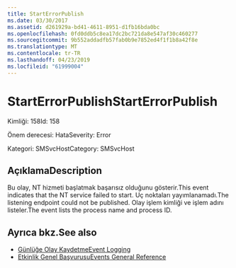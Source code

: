 ```yaml
---
title: StartErrorPublish
ms.date: 03/30/2017
ms.assetid: d261929a-bd41-4611-8951-d1fb16bda0bc
ms.openlocfilehash: 0fd0ddb5c8ea17dc2bc721da8e547af30c460277
ms.sourcegitcommit: 9b552addadfb57fab0b9e7852ed4f1f1b8a42f8e
ms.translationtype: MT
ms.contentlocale: tr-TR
ms.lasthandoff: 04/23/2019
ms.locfileid: "61999004"
---
```

# <a name="starterrorpublish"></a><span data-ttu-id="10977-102">StartErrorPublish</span><span class="sxs-lookup"><span data-stu-id="10977-102">StartErrorPublish</span></span>
<span data-ttu-id="10977-103">Kimliği: 158</span><span class="sxs-lookup"><span data-stu-id="10977-103">Id: 158</span></span>  
  
 <span data-ttu-id="10977-104">Önem derecesi: Hata</span><span class="sxs-lookup"><span data-stu-id="10977-104">Severity: Error</span></span>  
  
 <span data-ttu-id="10977-105">Kategori: SMSvcHost</span><span class="sxs-lookup"><span data-stu-id="10977-105">Category: SMSvcHost</span></span>  
  
## <a name="description"></a><span data-ttu-id="10977-106">Açıklama</span><span class="sxs-lookup"><span data-stu-id="10977-106">Description</span></span>  
 <span data-ttu-id="10977-107">Bu olay, NT hizmeti başlatmak başarısız olduğunu gösterir.</span><span class="sxs-lookup"><span data-stu-id="10977-107">This event indicates that the NT service failed to start.</span></span> <span data-ttu-id="10977-108">Uç noktaları yayımlanamadı.</span><span class="sxs-lookup"><span data-stu-id="10977-108">The listening endpoint could not be published.</span></span> <span data-ttu-id="10977-109">Olay işlem kimliği ve işlem adını listeler.</span><span class="sxs-lookup"><span data-stu-id="10977-109">The event lists the process name and process ID.</span></span>  
  
## <a name="see-also"></a><span data-ttu-id="10977-110">Ayrıca bkz.</span><span class="sxs-lookup"><span data-stu-id="10977-110">See also</span></span>

- [<span data-ttu-id="10977-111">Günlüğe Olay Kaydetme</span><span class="sxs-lookup"><span data-stu-id="10977-111">Event Logging</span></span>](../../../../../docs/framework/wcf/diagnostics/event-logging/index.md)
- [<span data-ttu-id="10977-112">Etkinlik Genel Başvurusu</span><span class="sxs-lookup"><span data-stu-id="10977-112">Events General Reference</span></span>](../../../../../docs/framework/wcf/diagnostics/event-logging/events-general-reference.md)
